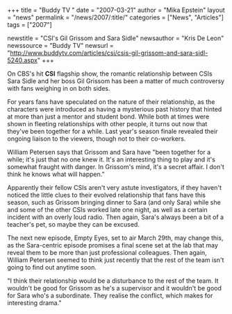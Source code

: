 +++
title = "Buddy TV "
date = "2007-03-21"
author = "Mika Epstein"
layout = "news"
permalink = "/news/2007/:title/"
categories = ["News", "Articles"]
tags = ["2007"]

newstitle = "CSI's Gil Grissom and Sara Sidle"
newsauthor = "Kris De Leon"
newssource = "Buddy TV"
newsurl = "http://www.buddytv.com/articles/csi/csis-gil-grissom-and-sara-sidl-5240.aspx"
+++

On CBS's hit **CSI** flagship show, the romantic relationship between CSIs Sara Sidle and her boss Gil Grissom has been a matter of much controversy with fans weighing in on both sides.

For years fans have speculated on the nature of their relationship, as the characters were introduced as having a mysterious past history that hinted at more than just a mentor and student bond. While both at times were shown in fleeting relationships with other people, it turns out now that they've been together for a while. Last year's season finale revealed their ongoing liaison to the viewers, though not to their co-workers.

William Petersen says that Grissom and Sara have "been together for a while; it's just that no one knew it. It's an interesting thing to play and it's somewhat fraught with danger. In Grissom's mind, it's a secret affair. I don't think he knows what will happen."

Apparently their fellow CSIs aren't very astute investigators, if they haven't noticed the little clues to their evolved relationship that fans have this season, such as Grissom bringing dinner to Sara (and only Sara) while she and some of the other CSIs worked late one night, as well as a certain incident with an overly loud radio. Then again, Sara's always been a bit of a teacher's pet, so maybe they can be excused.

The next new episode, Empty Eyes, set to air March 29th, may change this, as the Sara-centric episode promises a final scene set at the lab that may reveal them to be more than just professional colleagues. Then again, William Petersen seemed to think just recently that the rest of the team isn't going to find out anytime soon.

"I think their relationship would be a disturbance to the rest of the team. It wouldn't be good for Grissom as he's a supervisor and it wouldn't be good for Sara who's a subordinate. They realise the conflict, which makes for interesting drama."